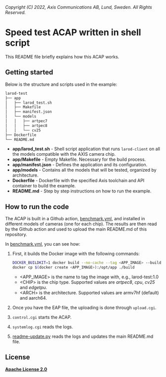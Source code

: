 *Copyright (C) 2022, Axis Communications AB, Lund, Sweden. All Rights Reserved.*

# Speed test ACAP written in shell script

This README file briefly explains how this ACAP works.

## Getting started

Below is the structure and scripts used in the example:

```bash
larod-test
├── app
│   ├── larod_test.sh
│   ├── Makefile
│   ├── manifest.json
│   └── models
│   │   ├── artpec7
│   │   ├── artpec8
│   │   └── cv25
├── Dockerfile
└── README.md
```

* **app/larod_test.sh** - Shell script application that runs `larod-client` on all the models compatible with the AXIS camera chip.
* **app/Makefile** - Empty Makefile. Necessary for the build process.
* **app/manifest.json** - Defines the application and its configuration.
* **app/models** - Contains all the models that will be tested, organized by architecture.
* **Dockerfile** - Dockerfile with the specified Axis toolchain and API container to build the example.
* **README.md** - Step by step instructions on how to run the example.

## How to run the code

The ACAP is built in a Github action, [benchmark.yml](../../../.github/workflows/benchmark.yml), and installed in different models of cameras (one for each chip). The results are then read by the Github action and used to upload the main README.md of this repository.

In [benchmark.yml](../../../.github/workflows/benchmark.yml), you can see how:

1. First, it builds the Docker image with the following commands:

    ```bash
    DOCKER_BUILDKIT=1 docker build --no-cache --tag <APP_IMAGE> --build-arg CHIP=<CHIP> --build-arg ARCH=<ARCH> .
    docker cp $(docker create <APP_IMAGE>):/opt/app ./build
    ```

    * \<APP_IMAGE\> is the name to tag the image with, e.g., larod-test:1.0
    * \<CHIP\> is the chip type. Supported values are *artpec8*, *cpu*, *cv25* and *edgetpu*.
    * \<ARCH\> is the architecture. Supported values are armv7hf (default) and aarch64.

2. Once you have the EAP file, the uploading is done through `upload.cgi`.
3. `control.cgi` starts the ACAP.
4. `systemlog.cgi` reads the logs.
5. [readme-update.py](../readme-update.py) reads the logs and updates the main README.md file.

## License

**[Apache License 2.0](./app/LICENSE)**
